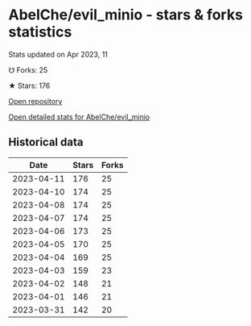 # AbelChe/evil_minio - stars & forks statistics

Stats updated on Apr 2023, 11

☋ Forks: 25

★ Stars: 176

[Open repository](https://github.com/AbelChe/evil_minio)

[Open detailed stats for AbelChe/evil_minio](https://reviewgithub.com/rep/AbelChe/evil_minio)

## Historical data
| Date | Stars | Forks |
|------|-------|-------|
| 2023-04-11 | 176 | 25 | 
| 2023-04-10 | 174 | 25 | 
| 2023-04-08 | 174 | 25 | 
| 2023-04-07 | 174 | 25 | 
| 2023-04-06 | 173 | 25 | 
| 2023-04-05 | 170 | 25 | 
| 2023-04-04 | 169 | 25 | 
| 2023-04-03 | 159 | 23 | 
| 2023-04-02 | 148 | 21 | 
| 2023-04-01 | 146 | 21 | 
| 2023-03-31 | 142 | 20 | 

